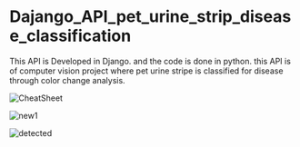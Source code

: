 # Dajango_API_pet_urine_strip_disease_classification
This API is Developed in Django. and the code is done in python. this API is of computer vision project where pet urine stripe is classified for disease through color change analysis. 


![CheatSheet](https://user-images.githubusercontent.com/20832374/155895311-46d0c50a-1759-4355-bcf5-510b479d59ba.jpg)

![new1](https://user-images.githubusercontent.com/20832374/155895290-02ba6f47-f539-4da1-b136-b9c95554139d.jpg)

![detected](https://user-images.githubusercontent.com/20832374/155895269-86fe377e-8818-49a1-a0dc-4f3026083a86.jpg)



